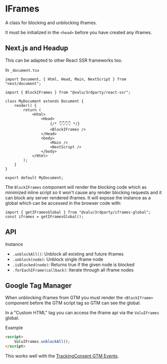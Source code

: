 # IFrames

A class for blocking and unblocking iframes.

It must be initialized in the `<head>` before you have created any iframes.

## Next.js and Headup

This can be adapted to other React SSR frameworks too.

In `_document.tsx`

```tsx
import Document, { Html, Head, Main, NextScript } from "next/document";

import { BlockIFrames } from "@valu/3rdparty/react-ssr";

class MyDocument extends Document {
    render() {
        return (
            <Html>
                <Head>
                    {/* 👇👇👇👇 */}
                    <BlockIFrames />
                </Head>
                <body>
                    <Main />
                    <NextScript />
                </body>
            </Html>
        );
    }
}

export default MyDocument;
```

The `BlockIFrames` component will render the blocking code which as minimized
inline script so it won't cause any render blocking requests and it can block
any server rendered iframes. It will expose the instance as a global which
can be accessed in the browser code with:

```tsx
import { getIFramesGlobal } from "@valu/3rdparty/iframes-global";
const iframes = getIFramesGlobal();
```

## API

Instance

-   `.unblockAll()`: Unblock all existing and future iframes
-   `.unblock(node)`: Unblock single iframe node
-   `.isBlocked(node)`: Returns true if the given node is blocked
-   `.forEachIFrame(callback)`: Iterate through all iframe nodes

## Google Tag Manager

When unblocking iframes from GTM you must render the `<BlockIframe>`
component before the GTM script tag so GTM can see the global.

In a "Custom HTML" tag you can access the iframe api via the `ValuIFrames`
global.

Example

```html
<script>
    ValuIFrames.unblockAll();
</script>
```

This works well with the [TrackingConsent GTM
Events](tracking-consent.md#google-tag-manager-events).
